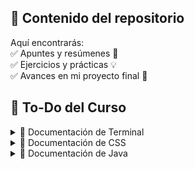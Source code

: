 ## 📂 Contenido del repositorio  
Aquí encontrarás:  
✅ Apuntes y resúmenes 📝  
✅ Ejercicios y prácticas 💡  
✅ Avances en mi proyecto final 🚀  

## 📝 To-Do del Curso  

<details>
  <summary>📌 Documentación de Terminal</summary>
  - [x] 102 Terminal 
</details>

<details>
  <summary>📌 Documentación de CSS</summary>
  - [x] 305 CSS
</details>

<details>
  <summary>📌 Documentación de Java</summary>
  - [x] 200 Java Documentación
</details>

